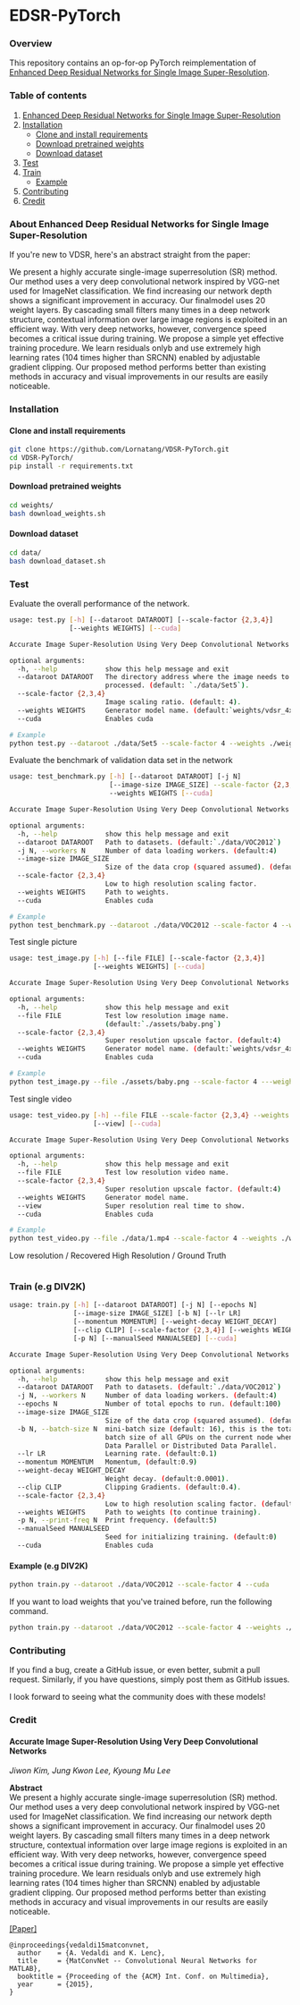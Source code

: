 # EDSR-PyTorch

### Overview
This repository contains an op-for-op PyTorch reimplementation of 
[Enhanced Deep Residual Networks for Single Image Super-Resolution](https://arxiv.org/abs/1707.02921).

### Table of contents
1. [Enhanced Deep Residual Networks for Single Image Super-Resolution](#about-enhanced-deep-residual-networks-for-single-image-super-resolution)
2. [Installation](#installation)
    * [Clone and install requirements](#clone-and-install-requirements)
    * [Download pretrained weights](#download-pretrained-weights)
    * [Download dataset](#download-dataset)
3. [Test](#test)
4. [Train](#train-eg-div2k)
    * [Example](#example-eg-div2k)
5. [Contributing](#contributing) 
6. [Credit](#credit)

### About Enhanced Deep Residual Networks for Single Image Super-Resolution

If you're new to VDSR, here's an abstract straight from the paper:

We present a highly accurate single-image superresolution (SR) method. 
Our method uses a very deep convolutional network inspired by VGG-net used for ImageNet classification. 
We find increasing our network depth shows a significant improvement in accuracy. 
Our finalmodel uses 20 weight layers. By cascading small filters many times in a deep network structure, 
contextual information over large image regions is exploited in an efficient way. 
With very deep networks, however, convergence speed becomes a critical issue during training. 
We propose a simple yet effective training procedure. We learn residuals onlyb and use extremely high learning rates 
(104 times higher than SRCNN) enabled by adjustable gradient clipping.
Our proposed method performs better than existing methods in accuracy and visual improvements in our results are
easily noticeable.

### Installation

#### Clone and install requirements

```bash
git clone https://github.com/Lornatang/VDSR-PyTorch.git
cd VDSR-PyTorch/
pip install -r requirements.txt
```

#### Download pretrained weights

```bash
cd weights/
bash download_weights.sh
```

#### Download dataset

```bash
cd data/
bash download_dataset.sh
```

### Test

Evaluate the overall performance of the network.
```bash
usage: test.py [-h] [--dataroot DATAROOT] [--scale-factor {2,3,4}]
               [--weights WEIGHTS] [--cuda]

Accurate Image Super-Resolution Using Very Deep Convolutional Networks

optional arguments:
  -h, --help            show this help message and exit
  --dataroot DATAROOT   The directory address where the image needs to be
                        processed. (default: `./data/Set5`).
  --scale-factor {2,3,4}
                        Image scaling ratio. (default: 4).
  --weights WEIGHTS     Generator model name. (default:`weights/vdsr_4x.pth`)
  --cuda                Enables cuda

# Example
python test.py --dataroot ./data/Set5 --scale-factor 4 --weights ./weights/vdsr_4x.pth --cuda
```

Evaluate the benchmark of validation data set in the network
```bash
usage: test_benchmark.py [-h] [--dataroot DATAROOT] [-j N]
                         [--image-size IMAGE_SIZE] --scale-factor {2,3,4}
                         --weights WEIGHTS [--cuda]

Accurate Image Super-Resolution Using Very Deep Convolutional Networks

optional arguments:
  -h, --help            show this help message and exit
  --dataroot DATAROOT   Path to datasets. (default:`./data/VOC2012`)
  -j N, --workers N     Number of data loading workers. (default:4)
  --image-size IMAGE_SIZE
                        Size of the data crop (squared assumed). (default:256)
  --scale-factor {2,3,4}
                        Low to high resolution scaling factor.
  --weights WEIGHTS     Path to weights.
  --cuda                Enables cuda

# Example
python test_benchmark.py --dataroot ./data/VOC2012 --scale-factor 4 --weights ./weights/vdsr_4x.pth --cuda
```

Test single picture
```bash
usage: test_image.py [-h] [--file FILE] [--scale-factor {2,3,4}]
                     [--weights WEIGHTS] [--cuda]

Accurate Image Super-Resolution Using Very Deep Convolutional Networks

optional arguments:
  -h, --help            show this help message and exit
  --file FILE           Test low resolution image name.
                        (default:`./assets/baby.png`)
  --scale-factor {2,3,4}
                        Super resolution upscale factor. (default:4)
  --weights WEIGHTS     Generator model name. (default:`weights/vdsr_4x.pth`)
  --cuda                Enables cuda

# Example
python test_image.py --file ./assets/baby.png --scale-factor 4 ---weights ./weights/vdsr_4x.pth -cuda
```

Test single video
```bash
usage: test_video.py [-h] --file FILE --scale-factor {2,3,4} --weights WEIGHTS
                     [--view] [--cuda]

Accurate Image Super-Resolution Using Very Deep Convolutional Networks

optional arguments:
  -h, --help            show this help message and exit
  --file FILE           Test low resolution video name.
  --scale-factor {2,3,4}
                        Super resolution upscale factor. (default:4)
  --weights WEIGHTS     Generator model name.
  --view                Super resolution real time to show.
  --cuda                Enables cuda

# Example
python test_video.py --file ./data/1.mp4 --scale-factor 4 --weights ./weights/vdsr_4x.pth --view --cuda
```

Low resolution / Recovered High Resolution / Ground Truth

<span align="center"><img src="assets/result.png" alt="">
</span>

### Train (e.g DIV2K)

```bash
usage: train.py [-h] [--dataroot DATAROOT] [-j N] [--epochs N]
                [--image-size IMAGE_SIZE] [-b N] [--lr LR]
                [--momentum MOMENTUM] [--weight-decay WEIGHT_DECAY]
                [--clip CLIP] [--scale-factor {2,3,4}] [--weights WEIGHTS]
                [-p N] [--manualSeed MANUALSEED] [--cuda]

Accurate Image Super-Resolution Using Very Deep Convolutional Networks

optional arguments:
  -h, --help            show this help message and exit
  --dataroot DATAROOT   Path to datasets. (default:`./data/VOC2012`)
  -j N, --workers N     Number of data loading workers. (default:4)
  --epochs N            Number of total epochs to run. (default:100)
  --image-size IMAGE_SIZE
                        Size of the data crop (squared assumed). (default:256)
  -b N, --batch-size N  mini-batch size (default: 16), this is the total
                        batch size of all GPUs on the current node when using
                        Data Parallel or Distributed Data Parallel.
  --lr LR               Learning rate. (default:0.1)
  --momentum MOMENTUM   Momentum, (default:0.9)
  --weight-decay WEIGHT_DECAY
                        Weight decay. (default:0.0001).
  --clip CLIP           Clipping Gradients. (default:0.4).
  --scale-factor {2,3,4}
                        Low to high resolution scaling factor. (default:4).
  --weights WEIGHTS     Path to weights (to continue training).
  -p N, --print-freq N  Print frequency. (default:5)
  --manualSeed MANUALSEED
                        Seed for initializing training. (default:0)
  --cuda                Enables cuda
```

#### Example (e.g DIV2K)

```bash
python train.py --dataroot ./data/VOC2012 --scale-factor 4 --cuda
```

If you want to load weights that you've trained before, run the following command.

```bash
python train.py --dataroot ./data/VOC2012 --scale-factor 4 --weights ./weights/vdsr_4x_epoch_100.pth --cuda
```

### Contributing

If you find a bug, create a GitHub issue, or even better, submit a pull request. Similarly, if you have questions, simply post them as GitHub issues.   

I look forward to seeing what the community does with these models! 

### Credit

#### Accurate Image Super-Resolution Using Very Deep Convolutional Networks
_Jiwon Kim, Jung Kwon Lee, Kyoung Mu Lee_ <br>

**Abstract** <br>
We present a highly accurate single-image superresolution (SR) method. 
Our method uses a very deep convolutional network inspired by VGG-net used for ImageNet classification. 
We find increasing our network depth shows a significant improvement in accuracy. 
Our finalmodel uses 20 weight layers. By cascading small filters many times in a deep network structure, 
contextual information over large image regions is exploited in an efficient way. 
With very deep networks, however, convergence speed becomes a critical issue during training. 
We propose a simple yet effective training procedure. We learn residuals onlyb and use extremely high learning rates 
(104 times higher than SRCNN) enabled by adjustable gradient clipping.
Our proposed method performs better than existing methods in accuracy and visual improvements in our results are
easily noticeable.

[[Paper]](https://arxiv.org/pdf/1511.04587)

```
@inproceedings{vedaldi15matconvnet,
  author    = {A. Vedaldi and K. Lenc},
  title     = {MatConvNet -- Convolutional Neural Networks for MATLAB},
  booktitle = {Proceeding of the {ACM} Int. Conf. on Multimedia},
  year      = {2015},
}
```
